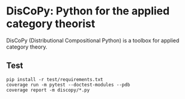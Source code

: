 # DisCoPy: Python for the applied category theorist

DisCoPy (Distributional Compositional Python) is a toolbox for applied category theory.

## Test

```shell
pip install -r test/requirements.txt
coverage run -m pytest --doctest-modules --pdb
coverage report -m discopy/*.py
```

